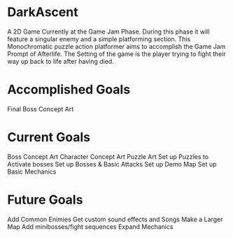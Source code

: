 # DarkAscent
 A 2D Game Currently at the Game Jam Phase. During this phase it will feature a singular enemy and a simple platforming section.
 This Monochromatic puzzle action platformer aims to accomplish the Game Jam Prompt of Afterlife.
 The Setting of the game is the player trying to fight their way up back to life after having died.

# Accomplished Goals
 Final Boss Concept Art

# Current Goals
 Boss Concept Art
 Character Concept Art
 Puzzle Art
 Set up Puzzles to Activate bosses
 Set up Bosses & Basic Attacks
 Set up Demo Map
 Set up Basic Mechanics
 
# Future Goals
 Add Common Enimies
 Get custom sound effects and Songs
 Make a Larger Map
 Add minibosses/fight sequences
 Expand Mechanics

